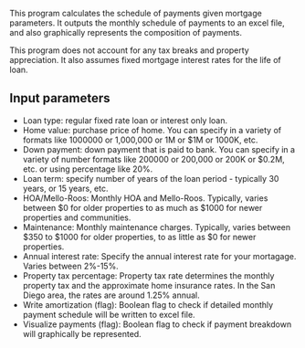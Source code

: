 This program calculates the schedule of payments given mortgage parameters.
It outputs the monthly schedule of payments to an excel file, and also
graphically represents the composition of payments. 

This program does not account for any tax breaks and property appreciation.
It also assumes fixed mortgage interest rates for the life of loan. 

Input parameters
----------------
* Loan type: regular fixed rate loan or interest only loan.
* Home value: purchase price of home. You can specify in a variety of formats
  like 1000000 or 1,000,000 or 1M or $1M or 1000K, etc.
* Down payment: down payment that is paid to bank. You can specify in a
  variety of number formats like 200000 or 200,000 or 200K or $0.2M, etc. or
  using percentage like 20%.
* Loan term: specify number of years of the loan period - typically 30 years,
  or 15 years, etc.
* HOA/Mello-Roos: Monthly HOA and Mello-Roos. Typically, varies between $0 for
  older properties to as much as $1000 for newer properties and communities.
* Maintenance: Monthly maintenance charges. Typically, varies between $350 to
  $1000 for older properties, to as little as $0 for newer properties.
* Annual interest rate: Specify the annual interest rate for your mortagage.
  Varies between 2%-15%. 
* Property tax percentage: Property tax rate determines the monthly property
  tax and the approximate home insurance rates. In the San Diego area, the
  rates are around 1.25% annual. 
* Write amortization (flag): Boolean flag to check if detailed monthly payment
  schedule will be written to excel file.
* Visualize payments (flag): Boolean flag to check if payment breakdown will
  graphically be represented.
